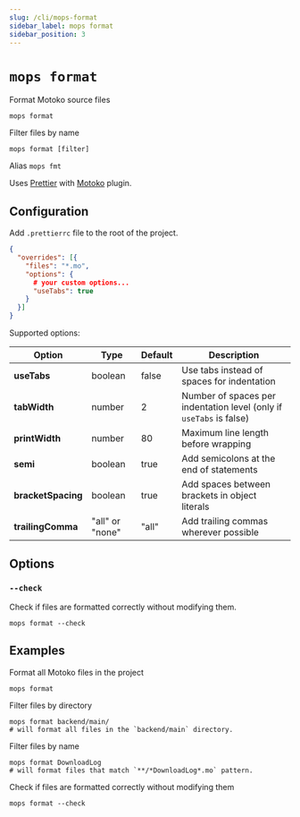 ```yaml
---
slug: /cli/mops-format
sidebar_label: mops format
sidebar_position: 3
---
```


# `mops format`

Format Motoko source files

```
mops format
```

Filter files by name

```
mops format [filter]
```

Alias `mops fmt`

Uses [Prettier](https://prettier.io) with [Motoko](https://github.com/dfinity/prettier-plugin-motoko) plugin.

## Configuration

Add `.prettierrc` file to the root of the project.

```json
{
  "overrides": [{
    "files": "*.mo",
    "options": {
      # your custom options...
      "useTabs": true
    }
  }]
}
```

Supported options:

| Option              | Type            | Default      | Description                                                         |
| ------------------- | --------------- | ------------ | ------------------------------------------------------------------- |
| **useTabs**         | boolean         | false        | Use tabs instead of spaces for indentation                          |
| **tabWidth**        | number          | 2            | Number of spaces per indentation level (only if `useTabs` is false) |
| **printWidth**      | number          | 80           | Maximum line length before wrapping                                 |
| **semi**            | boolean         | true         | Add semicolons at the end of statements                             |
| **bracketSpacing**  | boolean         | true         | Add spaces between brackets in object literals                      |
| **trailingComma**   | "all" or "none" | "all"        | Add trailing commas wherever possible                               |

## Options

### `--check`

Check if files are formatted correctly without modifying them.

```
mops format --check
```

## Examples

Format all Motoko files in the project

```
mops format
```

Filter files by directory

```shell
mops format backend/main/
# will format all files in the `backend/main` directory.
```

Filter files by name
```shell
mops format DownloadLog
# will format files that match `**/*DownloadLog*.mo` pattern.
```

Check if files are formatted correctly without modifying them

```
mops format --check
```